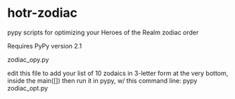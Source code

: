hotr-zodiac
===========

pypy scripts for optimizing your Heroes of the Realm zodiac order


Requires PyPy version 2.1

zodiac_opy.py 

  edit this file to add your list of 10 zodaics in 3-letter form at the very bottom, inside the main([])
  then run it in pypy, w/ this command line: pypy zodiac_opt.py
